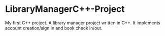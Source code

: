 # LibraryManagerC++-Project
My first C++ project. A library manager project written in C++. It implements account creation/sign in and book check in/out. 

